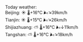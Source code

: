 Today weather:  
Beijing: ☀️ 🌡️+16°C 🌬️↘39km/h  
Tianjin: ☀️ 🌡️+15°C 🌬️↘26km/h  
Shijiazhuang: ⛅️  🌡️+16°C 🌬️↓11km/h  
Tangshan: ⛅️  🌡️+16°C 🌬️↘18km/h  
